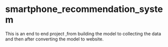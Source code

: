 # smartphone_recommendation_system
This is an end to end project ,from building the model to collecting the data and then after converting the model to website.
